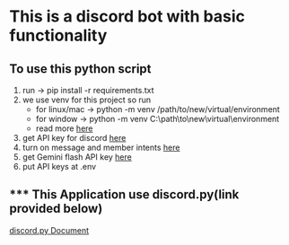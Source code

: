# This is a discord bot with basic functionality

## To use this python script
1. run -> pip install -r requirements.txt
2. we use venv for this project so run
    - for linux/mac -> python -m venv /path/to/new/virtual/environment
    - for window -> python -m venv C:\path\to\new\virtual\environment
    - read more [here](https://docs.python.org/3/library/venv.html#creating-virtual-environments)
3. get API key for discord [here](https://discord.com/developers/applications/)
4. turn on message and member intents [here](https://discord.com/developers/applications/)
5. get Gemini flash API key [here](https://aistudio.google.com/)
6. put API keys at .env

## *** This Application use discord.py(link provided below)
[discord.py Document](https://discordpy-reborn.readthedocs.io/)



